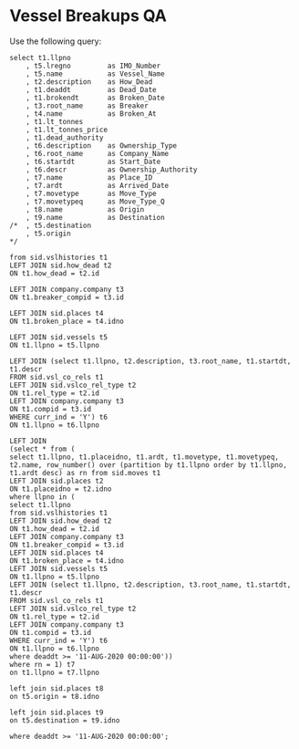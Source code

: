 # Vessel Breakups QA

Use the following query:

    select t1.llpno
        , t5.lregno         as IMO_Number
        , t5.name           as Vessel_Name
        , t2.description    as How_Dead
        , t1.deaddt         as Dead_Date
        , t1.brokendt       as Broken_Date
        , t3.root_name      as Breaker
        , t4.name           as Broken_At
        , t1.lt_tonnes
        , t1.lt_tonnes_price
        , t1.dead_authority
        , t6.description    as Ownership_Type
        , t6.root_name      as Company_Name
        , t6.startdt        as Start_Date
        , t6.descr          as Ownership_Authority
        , t7.name           as Place_ID
        , t7.ardt           as Arrived_Date
        , t7.movetype       as Move_Type
        , t7.movetypeq      as Move_Type_Q
        , t8.name           as Origin
        , t9.name           as Destination 
    /*  , t5.destination
        , t5.origin
    */

    from sid.vslhistories t1
    LEFT JOIN sid.how_dead t2
    ON t1.how_dead = t2.id

    LEFT JOIN company.company t3
    ON t1.breaker_compid = t3.id

    LEFT JOIN sid.places t4
    ON t1.broken_place = t4.idno

    LEFT JOIN sid.vessels t5
    ON t1.llpno = t5.llpno

    LEFT JOIN (select t1.llpno, t2.description, t3.root_name, t1.startdt, t1.descr
    FROM sid.vsl_co_rels t1
    LEFT JOIN sid.vslco_rel_type t2
    ON t1.rel_type = t2.id
    LEFT JOIN company.company t3
    ON t1.compid = t3.id
    WHERE curr_ind = 'Y') t6
    ON t1.llpno = t6.llpno

    LEFT JOIN 
    (select * from ( 
    select t1.llpno, t1.placeidno, t1.ardt, t1.movetype, t1.movetypeq, t2.name, row_number() over (partition by t1.llpno order by t1.llpno, t1.ardt desc) as rn from sid.moves t1
    LEFT JOIN sid.places t2
    ON t1.placeidno = t2.idno
    where llpno in (
    select t1.llpno
    from sid.vslhistories t1
    LEFT JOIN sid.how_dead t2
    ON t1.how_dead = t2.id
    LEFT JOIN company.company t3
    ON t1.breaker_compid = t3.id
    LEFT JOIN sid.places t4
    ON t1.broken_place = t4.idno
    LEFT JOIN sid.vessels t5
    ON t1.llpno = t5.llpno
    LEFT JOIN (select t1.llpno, t2.description, t3.root_name, t1.startdt, t1.descr
    FROM sid.vsl_co_rels t1
    LEFT JOIN sid.vslco_rel_type t2
    ON t1.rel_type = t2.id
    LEFT JOIN company.company t3
    ON t1.compid = t3.id
    WHERE curr_ind = 'Y') t6
    ON t1.llpno = t6.llpno
    where deaddt >= '11-AUG-2020 00:00:00'))
    where rn = 1) t7
    on t1.llpno = t7.llpno

    left join sid.places t8
    on t5.origin = t8.idno

    left join sid.places t9
    on t5.destination = t9.idno

    where deaddt >= '11-AUG-2020 00:00:00';

